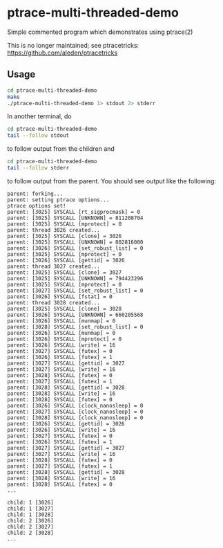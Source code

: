 # ptrace-multi-threaded-demo
Simple commented program which demonstrates using ptrace(2)

This is no longer maintained; see ptracetricks: https://github.com/aleden/ptracetricks

## Usage
```bash
cd ptrace-multi-threaded-demo
make
./ptrace-multi-threaded-demo 1> stdout 2> stderr
```
In another terminal, do
```bash
cd ptrace-multi-threaded-demo
tail --follow stdout
```
to follow output from the children and
```bash
cd ptrace-multi-threaded-demo
tail --follow stderr
```
to follow output from the parent. You should see output like the following:
```
parent: forking...
parent: setting ptrace options...
ptrace options set!
parent: [3025] SYSCALL [rt_sigprocmask] = 0
parent: [3025] SYSCALL [UNKNOWN] = 811208704
parent: [3025] SYSCALL [mprotect] = 0
parent: thread 3026 created...
parent: [3025] SYSCALL [clone] = 3026
parent: [3025] SYSCALL [UNKNOWN] = 802816000
parent: [3026] SYSCALL [set_robust_list] = 0
parent: [3025] SYSCALL [mprotect] = 0
parent: [3026] SYSCALL [gettid] = 3026
parent: thread 3027 created...
parent: [3025] SYSCALL [clone] = 3027
parent: [3025] SYSCALL [UNKNOWN] = 794423296
parent: [3025] SYSCALL [mprotect] = 0
parent: [3027] SYSCALL [set_robust_list] = 0
parent: [3026] SYSCALL [fstat] = 0
parent: thread 3028 created...
parent: [3025] SYSCALL [clone] = 3028
parent: [3026] SYSCALL [UNKNOWN] = 660205568
parent: [3026] SYSCALL [munmap] = 0
parent: [3028] SYSCALL [set_robust_list] = 0
parent: [3026] SYSCALL [munmap] = 0
parent: [3026] SYSCALL [mprotect] = 0
parent: [3026] SYSCALL [write] = 16
parent: [3027] SYSCALL [futex] = 0
parent: [3026] SYSCALL [futex] = 1
parent: [3027] SYSCALL [gettid] = 3027
parent: [3027] SYSCALL [write] = 16
parent: [3028] SYSCALL [futex] = 0
parent: [3027] SYSCALL [futex] = 1
parent: [3028] SYSCALL [gettid] = 3028
parent: [3028] SYSCALL [write] = 16
parent: [3028] SYSCALL [futex] = 0
parent: [3026] SYSCALL [clock_nanosleep] = 0
parent: [3027] SYSCALL [clock_nanosleep] = 0
parent: [3028] SYSCALL [clock_nanosleep] = 0
parent: [3026] SYSCALL [gettid] = 3026
parent: [3026] SYSCALL [write] = 16
parent: [3027] SYSCALL [futex] = 0
parent: [3026] SYSCALL [futex] = 1
parent: [3027] SYSCALL [gettid] = 3027
parent: [3027] SYSCALL [write] = 16
parent: [3028] SYSCALL [futex] = 0
parent: [3027] SYSCALL [futex] = 1
parent: [3028] SYSCALL [gettid] = 3028
parent: [3028] SYSCALL [write] = 16
parent: [3028] SYSCALL [futex] = 0
...
```
```
child: 1 [3026]
child: 1 [3027]
child: 1 [3028]
child: 2 [3026]
child: 2 [3027]
child: 2 [3028]
...
```
